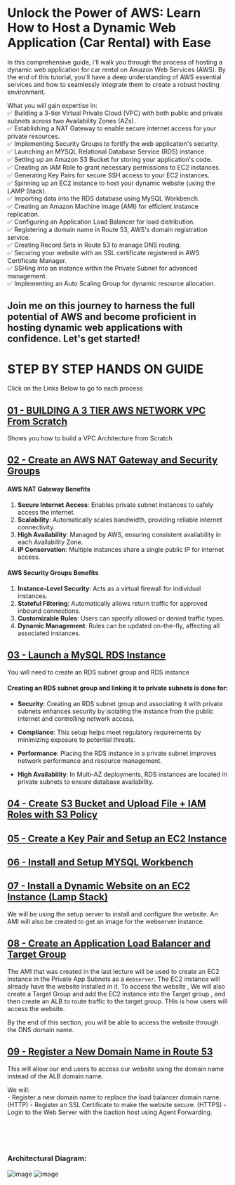 # Unlock the Power of AWS: Learn How to Host a Dynamic Web Application (Car Rental) with Ease

In this comprehensive guide, i'll walk you through the process of hosting a dynamic web application for car rental on Amazon Web Services (AWS). By the end of this tutorial, you'll have a deep understanding of AWS essential services and how to seamlessly integrate them to create a robust hosting environment.




What you will gain expertise in:<br>
✅ Building a 3-tier Virtual Private Cloud (VPC) with both public and private subnets across two Availability Zones (AZs).<br>
✅ Establishing a NAT Gateway to enable secure internet access for your private resources.<br>
✅ Implementing Security Groups to fortify the web application's security.<br>
✅ Launching an MYSQL Relational Database Service (RDS) instance.<br>
✅ Setting up an Amazon S3 Bucket for storing your application's code.<br>
✅ Creating an IAM Role to grant necessary permissions to EC2 instances.<br>
✅ Generating Key Pairs for secure SSH access to your EC2 instances.<br>
✅ Spinning up an EC2 instance to host your dynamic website (using the LAMP Stack).<br>
✅ Importing data into the RDS database using MySQL Workbench.<br>
✅ Creating an Amazon Machine Image (AMI) for efficient instance replication.<br>
✅ Configuring an Application Load Balancer for load distribution.<br>
✅ Registering a domain name in Route 53, AWS's domain registration service.<br>
✅ Creating Record Sets in Route 53 to manage DNS routing.<br>
✅ Securing your website with an SSL certificate registered in AWS Certificate Manager.<br>
✅ SSHing into an instance within the Private Subnet for advanced management.<br>
✅ Implementing an Auto Scaling Group for dynamic resource allocation.<br>

Join me on this journey to harness the full potential of AWS and become proficient in hosting dynamic web applications with confidence. Let's get started!
---



# STEP BY STEP HANDS ON GUIDE
Click on the Links Below to go to each process

##  [01 - BUILDING A 3 TIER AWS NETWORK VPC From Scratch](Host-a-Dynamic-Web-Application-on-AWS/01-build-a-3-Tier-AWS-Network-VPC-from-Scratch/Readme.md)

Shows you how to build a VPC Architecture from Scratch


##  [02 - Create an AWS NAT Gateway and Security Groups](02-Create-a-NAT-Gateway-and-SG/Readme.md)
#### AWS NAT Gateway Benefits
1. **Secure Internet Access**: Enables private subnet instances to safely access the internet.
2. **Scalability**: Automatically scales bandwidth, providing reliable internet connectivity.
3. **High Availability**: Managed by AWS, ensuring consistent availability in each Availability Zone.
4. **IP Conservation**: Multiple instances share a single public IP for internet access.

#### AWS Security Groups Benefits
1. **Instance-Level Security**: Acts as a virtual firewall for individual instances.
2. **Stateful Filtering**: Automatically allows return traffic for approved inbound connections.
3. **Customizable Rules**: Users can specify allowed or denied traffic types.
4. **Dynamic Management**: Rules can be updated on-the-fly, affecting all associated instances.

##  [03 - Launch a MySQL RDS Instance](03-Launch-a-MySQL-RDS-Instance/Readme.md)
You will need to create an RDS subnet group and RDS instance


#### Creating an RDS subnet group and linking it to private subnets is done for:
- **Security**: Creating an RDS subnet group and associating it with private subnets enhances security by isolating the instance from the public internet and controlling network access.

- **Compliance**: This setup helps meet regulatory requirements by minimizing exposure to potential threats.

- **Performance**: Placing the RDS instance in a private subnet improves network performance and resource management.

- **High Availability**: In Multi-AZ deployments, RDS instances are located in private subnets to ensure database availability.


##  [04 - Create S3 Bucket and Upload File + IAM Roles with S3 Policy](04-S3-Bucket-and-Roles/Readme.md)


## [05 - Create a Key Pair and Setup an EC2 Instance](05-Create-a-KeyPair-and-Setup-an-EC2-Instance/Readme.md)


## [06 - Install and Setup MYSQL Workbench](06-Install-and-Setup-MYSQL-Workbench/Readme.md)


## [07 - Install a Dynamic Website on an EC2 Instance (Lamp Stack)](07-Install-a-Dynamic-Website-on-an-EC2-Instance(LampStack)/Readme.md)
We will be using the setup server to install and configure the website. An AMI will also be created to get an image for the webserver instance.



## [08 - Create an Application Load Balancer and Target Group](08-Create-an-Application-Load-Balancer-and-Target-Group/Readme.md)
The AMI that was created in the last lecture will be used to create an EC2 instance in the Private App Subnets as a `Webserver`. The EC2 instance will already have the website installed in it. To access the website , We will also create a Target Group and add the EC2 instance into the Target group , and then create an ALB to route traffic to the target group. THis is how users will access the website.

By the end of this section, you will be able to access the website through the DNS domain name.


## [09 - Register a New Domain Name in Route 53](09-Register-a-New-Domain-Name-in-Route-53/Readme.md)
This will allow our end users to access our website using the domain name instead of the ALB domain name.

We will:    
    - Register a new domain name to replace the load balancer domain name. (HTTP)
    - Register an SSL Certificate to make the website secure. (HTTPS)
    - Login to the Web Server with the bastion host using Agent Forwarding.
    



<br><br><br>
### Architectural Diagram:
![image](https://github.com/victorwokili/AWS-Advanced/assets/18079443/f89005e4-7a21-415e-bfd2-abca0973f113)
![image](https://github.com/victorwokili/AWS-Advanced/assets/18079443/b9660fab-0f9b-48e6-aee5-4ab3fa3753c7)

